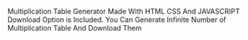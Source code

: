 Multiplication Table Generator Made With HTML CSS And JAVASCRIPT Download Option is Included. You Can Generate Infinite Number of Multiplication Table And Download Them
